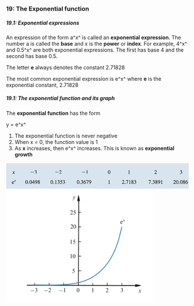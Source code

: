 ### 19: The Exponential function

##### 19.1: Exponential expressions

An expression of the form a^x^ is called an **exponential expression**.
The number a is called the **base** and x is the **power** or **index**.
For example, 4^x^ and 0.5^x^ are both exponential expressions. The first has base 4 and the second has base 0.5.

The letter **e** always denotes the constant 2.71828

The most common exponential expression is e^x^ where **e** is the exponential constant, 2.71828

##### 19.1: The exponential function and its graph

The **exponential function** has the form

y = e^x^

1. The exponential function is never negative
2. When x = 0, the function value is 1
3. As **x** increases, then e^x^ increases. This is known as **exponential growth**

<img src="./Table 1.png" width="500px"/>

<img src="./Figure 1.png" width="400px"/>
